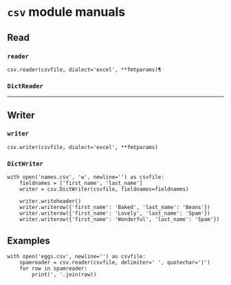 # `csv` module manuals


## Read


### `reader`

~~~~
csv.reader(csvfile, dialect='excel', **fmtparams)¶
~~~~


### `DictReader`

--------------------------------------------------------------

## Writer


### `writer`

~~~~
csv.writer(csvfile, dialect='excel', **fmtparams)
~~~~


### `DictWriter`


~~~~
with open('names.csv', 'w', newline='') as csvfile:
    fieldnames = ['first_name', 'last_name']
    writer = csv.DictWriter(csvfile, fieldnames=fieldnames)

    writer.writeheader()
    writer.writerow({'first_name': 'Baked', 'last_name': 'Beans'})
    writer.writerow({'first_name': 'Lovely', 'last_name': 'Spam'})
    writer.writerow({'first_name': 'Wonderful', 'last_name': 'Spam'})
~~~~

## Examples

~~~~
with open('eggs.csv', newline='') as csvfile:
    spamreader = csv.reader(csvfile, delimiter=' ', quotechar='|')
    for row in spamreader:
        print(', '.join(row))
~~~~


